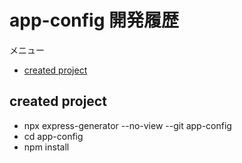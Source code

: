 <!-- omit in toc -->
# app-config 開発履歴

メニュー

- [created project](#created-project)

## created project

- npx express-generator --no-view --git app-config
- cd app-config
- npm install
